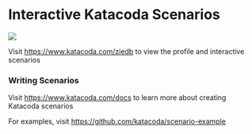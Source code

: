 # Interactive Katacoda Scenarios

[![](http://shields.katacoda.com/katacoda/ziedb/count.svg)](https://www.katacoda.com/ziedb "Get your profile on Katacoda.com")

Visit https://www.katacoda.com/ziedb to view the profile and interactive scenarios

### Writing Scenarios
Visit https://www.katacoda.com/docs to learn more about creating Katacoda scenarios

For examples, visit https://github.com/katacoda/scenario-example
